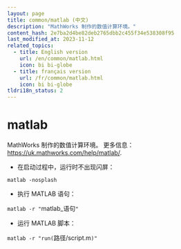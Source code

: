 ```yaml
---
layout: page
title: common/matlab (中文)
description: "MathWorks 制作的数值计算环境。"
content_hash: 2e7ba2d4be82deb2765dbb2c455f34e538308f95
last_modified_at: 2023-11-12
related_topics:
  - title: English version
    url: /en/common/matlab.html
    icon: bi bi-globe
  - title: français version
    url: /fr/common/matlab.html
    icon: bi bi-globe
tldri18n_status: 2
---
```

# matlab

MathWorks 制作的数值计算环境。
更多信息：<https://uk.mathworks.com/help/matlab/>.

- 在启动过程中，运行时不出现闪屏：

`matlab -nosplash`

- 执行 MATLAB 语句：

`matlab -r "`<span class="tldr-var badge badge-pill bg-dark-lm bg-white-dm text-white-lm text-dark-dm font-weight-bold">matlab_语句</span>`"`

- 运行 MATLAB 脚本：

`matlab -r "run(`<span class="tldr-var badge badge-pill bg-dark-lm bg-white-dm text-white-lm text-dark-dm font-weight-bold">路径/script.m</span>`)"`
